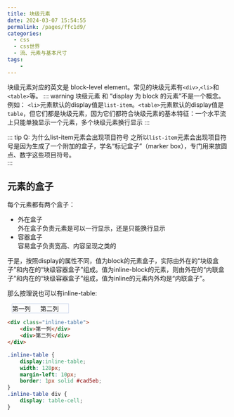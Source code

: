 ```yaml
---
title: 块级元素
date: 2024-03-07 15:54:55
permalink: /pages/ffc1d9/
categories:
  - css
  - css世界
  - 流、元素与基本尺寸
tags:
    -
---
```

块级元素对应的英文是 block-level element。常见的块级元素有`<div>`,`<li>`和`<table>`等。
::: warning 块级元素 和 “display 为 block 的元素”不是一个概念。
例如： `<li>`元素默认的display值是`list-item`。`<table>`元素默认的display值是`table`，但它们都是块级元素，因为它们都符合块级元素的基本特征：一个水平流上只能单独显示一个元素，多个块级元素换行显示 
:::

::: tip Q: 为什么list-item元素会出现项目符号
之所以`list-item`元素会出现项目符号是因为生成了一个附加的盒子，学名“标记盒子”（marker box），专门用来放圆点、数字这些项目符号。  
:::

## 元素的盒子
每个元素都有两个盒子：
- 外在盒子  
外在盒子负责元素是可以一行显示，还是只能换行显示
- 容器盒子  
容易盒子负责宽高、内容呈现之类的 

于是，按照display的属性不同，值为block的元素盒子，实际由外在的“块级盒子”和内在的“块级容器盒子”组成。值为inline-block的元素，则由外在的“内联盒子”和内在的“块级容器盒子”组成，值为inline的元素内外均是“内联盒子”。

那么按理说也可以有inline-table:
<div class="css_word_01_01">
    <div>第一列</div>
    <div>第二列</div> 
</div>

<style lang="stylus" scoped>
    .css_word_01_01 {
        display:inline-table;
        width: 128px;
        margin-left: 10px;
        border: 1px solid #cad5eb;
        div {
            display: table-cell;
        }
    }
</style>

```html
<div class="inline-table">
    <div>第一列</div>
    <div>第二列</div> 
</div>
```
```css
.inline-table {
    display:inline-table;
    width: 128px;
    margin-left: 10px;
    border: 1px solid #cad5eb;
}
.inline-table div {
    display: table-cell;
}
```